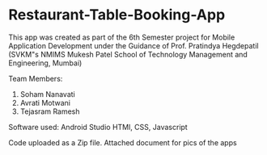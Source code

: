 # Restaurant-Table-Booking-App
This app was created as part of the 6th Semester project for Mobile Application Development under the Guidance of Prof. Pratindya Hegdepatil (SVKM"s NMIMS Mukesh Patel School of Technology Management and Engineering, Mumbai)

Team Members:
1. Soham Nanavati
2. Avrati Motwani
3. Tejasram Ramesh

Software used: Android Studio
HTMl, CSS, Javascript

Code uploaded as a Zip file.
Attached document for pics of the apps
